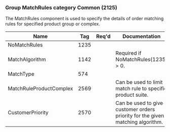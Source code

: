 ### Group MatchRules category Common (2125)

The MatchRules component is used to specify the details of order matching rules for specified product group or complex.

| Name                    | Tag  | Req'd | Documentation                                                                  |
|-------------------------|------|----------|--------------------------------------------------------------------------------|
| NoMatchRules            | 1235 |       |                                                                                |
| MatchAlgorithm          | 1142 |       | Required if NoMatchRules(1235) > 0.                                            |
| MatchType               | 574  |       |                                                                                |
| MatchRuleProductComplex | 2569 |       | Can be used to limit match rule to specific product suite.                     |
| CustomerPriority        | 2570 |       | Can be used to give customer orders priority for the given matching algorithm. |

